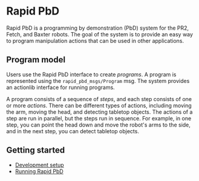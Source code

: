 # Rapid PbD

Rapid PbD is a programming by demonstration (PbD) system for the PR2, Fetch, and Baxter robots.
The goal of the system is to provide an easy way to program manipulation actions that can be used in other applications.

## Program model
Users use the Rapid PbD interface to create *programs*.
A program is represented using the `rapid_pbd_msgs/Program` msg.
The system provides an actionlib interface for running programs.

A program consists of a sequence of *steps*, and each step consists of one or more *actions*.
There can be different types of actions, including moving the arm, moving the head, and detecting tabletop objects.
The actions of a step are run in parallel, but the steps run in sequence.
For example, in one step, you can point the head down and move the robot's arms to the side, and in the next step, you can detect tabletop objects.

## Getting started
- [Development setup](https://github.com/jstnhuang/rapid/wiki/Rapid-PbD-development-setup)
- [Running Rapid PbD](https://github.com/jstnhuang/rapid/wiki/Running-Rapid-PbD)
